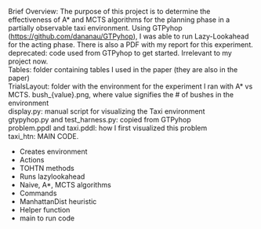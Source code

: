 Brief Overview: The purpose of this project is to determine the effectiveness of A* and MCTS algorithms for the planning phase in a partially observable taxi environment. Using GTPyhop (https://github.com/dananau/GTPyhop), I was able to run Lazy-Lookahead for the acting phase. There is also a PDF with my report for this experiment.<br />
deprecated: code used from GTPyhop to get started. Irrelevant to my project now.<br />
Tables: folder containing tables I used in the paper (they are also in the paper)<br />
TrialsLayout: folder with the environment for the experiment I ran with A* vs MCTS. bush_{value}.png, where value signifies the # of bushes in the environment<br />
display.py: manual script for visualizing the Taxi environment<br />
gtypyhop.py and test_harness.py: copied from GTPyhop<br />
problem.ppdl and taxi.pddl: how I first visualized this problem<br />
taxi_htn: MAIN CODE.
- Creates environment
- Actions
- TOHTN methods
- Runs lazylookahead
- Naive, A*, MCTS algorithms
- Commands
- ManhattanDist heuristic
- Helper function
- main to run code